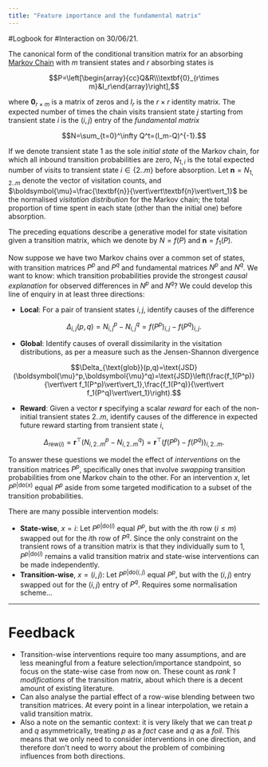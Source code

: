 ```yaml
---
title: "Feature importance and the fundamental matrix"
---
```


#Logbook for #Interaction on 30/06/21.

The canonical form of the conditional transition matrix for an absorbing [Markov Chain](Markov%20Chain) with $m$ transient states and $r$ absorbing states is 

$$P=\left[\begin{array}{cc}Q&R\\\textbf{0}_{r\times m}&I_r\end{array}\right],$$

where $\textbf{0}_{r\times m}$ is a matrix of zeros and $I_r$ is the $r\times r$ identity matrix. The expected number of times the chain visits transient state $j$ starting from transient state $i$ is the $(i,j)$ entry of the *fundamental matrix*

$$N=\sum_{t=0}^\infty Q^t=(I_m-Q)^{-1}.$$

If we denote transient state $1$ as the sole *initial state* of the Markov chain, for which all inbound transition probabilities are zero, $N_{1,i}$ is the total expected number of visits to transient state $i\in\{2..m\}$ before absorption. Let $\textbf{n}=N_{1,2..m}$ denote the vector of visitation counts, and $\boldsymbol{\mu}=\frac{\textbf{n}}{\vert\vert\textbf{n}\vert\vert_1}$ be the normalised *visitation distribution* for the Markov chain; the total proportion of time spent in each state (other than the initial one) before absorption. 

The preceding equations describe a generative model for state visitation given a transition matrix, which we denote by $N=f(P)$ and $\textbf{n}=f_1(P)$.

Now suppose we have two Markov chains over a common set of states, with transition matrices $P^p$ and $P^q$ and fundamental matrices $N^p$ and $N^q$. We want to know: which transition probabilities provide the strongest *causal explanation* for observed differences in $N^p$ and $N^q$? We could develop this line of enquiry in at least three directions:
- **Local**: For a pair of transient states $i,j$, identify causes of the difference 

$$\Delta_{i,j}(p,q)=N_{i,j}^p-N_{i,j}^q= f(P^p)_{i,j}-f(P^q)_{i,j}.$$

- **Global**: Identify causes of overall dissimilarity in the visitation distributions, as per a measure such as the Jensen-Shannon divergence  

$$\Delta_{\text{glob}}(p,q)=\text{JSD}(\boldsymbol{\mu}^p,\boldsymbol{\mu}^q)=\text{JSD}\left(\frac{f_1(P^p)}{\vert\vert f_1(P^p)\vert\vert_1},\frac{f_1(P^q)}{\vert\vert f_1(P^q)\vert\vert_1}\right).$$

- **Reward**: Given a vector $\textbf{r}$ specifying a scalar *reward* for each of the non-initial transient states $2..m$, identify causes of the difference in expected future reward starting from transient state $i$,

$$\Delta_{\text{rew}(i)}=\textbf{r}^\top(N_{i,2..m}^p-N_{i,2..m}^q)=\textbf{r}^\top(f(P^p)-f(P^q))_{i,2..m}.$$

To answer these questions we model the effect of *interventions* on the transition matrices $P^p$, specifically ones that involve *swapping* transition probabilities from one Markov chain to the other. For an intervention $x$, let $P^{p\vert\text{do}(x)}$ equal $P^p$ aside from some targeted modification to a subset of the transition probabilities. 

There are many possible intervention models:

- **State-wise**, $x=i$: Let $P^{p\vert\text{do}(i)}$ equal $P^p$, but with the $i$th row ($i\leq m$) swapped out for the $i$th row of $P^q$. Since the only constraint on the transient rows of a transition matrix is that they individually sum to $1$, $P^{p\vert\text{do}(i)}$ remains a valid transition matrix and state-wise interventions can be made independently. 
- **Transition-wise**, $x=(i,j)$:  Let $P^{p\vert\text{do}(i,j)}$ equal $P^p$, but with the $(i,j)$ entry swapped out for the $(i,j)$ entry of $P^q$. Requires some normalisation scheme...

---

# Feedback
- Transition-wise interventions require too many assumptions, and are less meaningful from a feature selection/importance standpoint, so focus on the state-wise case from now on. These count as *rank 1 modifications* of the transition matrix, about which there is a decent amount of existing literature.
- Can also analyse the partial effect of a row-wise blending between two transition matrices. At every point in a linear interpolation, we retain a valid transition matrix.
- Also a note on the semantic context: it is very likely that we can treat $p$ and $q$ asymmetrically, treating $p$ as a *fact* case and $q$ as a *foil*. This means that we only need to consider interventions in one direction, and therefore don't need to worry about the problem of combining influences from both directions.